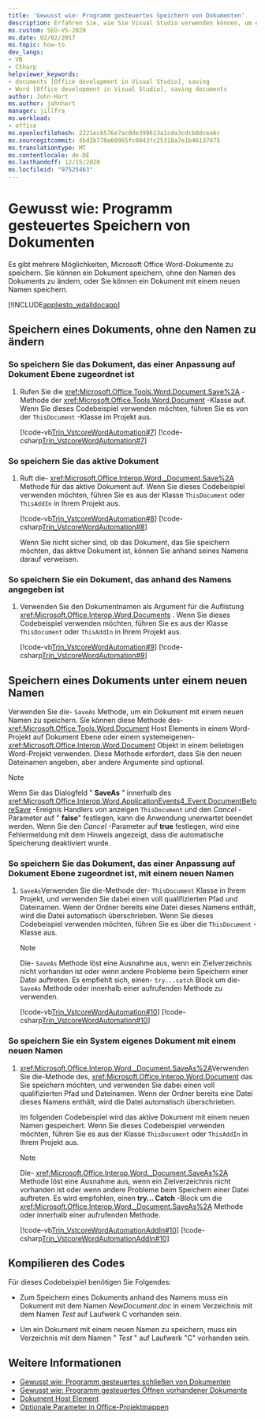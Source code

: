 ```yaml
---
title: 'Gewusst wie: Programm gesteuertes Speichern von Dokumenten'
description: Erfahren Sie, wie Sie Visual Studio verwenden können, um ein Dokument Programm gesteuert zu speichern, ohne den Namen des Dokuments oder einen neuen Namen zu ändern.
ms.custom: SEO-VS-2020
ms.date: 02/02/2017
ms.topic: how-to
dev_langs:
- VB
- CSharp
helpviewer_keywords:
- documents [Office development in Visual Studio], saving
- Word [Office development in Visual Studio], saving documents
author: John-Hart
ms.author: johnhart
manager: jillfra
ms.workload:
- office
ms.openlocfilehash: 2221ec6576e7ac0de399613a1cda3cdcb8dcea6c
ms.sourcegitcommit: 4bd2b770e60965fc0843fc25318a7e1b46137875
ms.translationtype: MT
ms.contentlocale: de-DE
ms.lasthandoff: 12/15/2020
ms.locfileid: "97525463"
---
```

# <a name="how-to-programmatically-save-documents"></a>Gewusst wie: Programm gesteuertes Speichern von Dokumenten

Es gibt mehrere Möglichkeiten, Microsoft Office Word-Dokumente zu speichern. Sie können ein Dokument speichern, ohne den Namen des Dokuments zu ändern, oder Sie können ein Dokument mit einem neuen Namen speichern.

[!INCLUDE[appliesto_wdalldocapp](../vsto/includes/appliesto-wdalldocapp-md.md)]

## <a name="save-a-document-without-changing-the-name"></a>Speichern eines Dokuments, ohne den Namen zu ändern

### <a name="to-save-the-document-associated-with-a-document-level-customization"></a>So speichern Sie das Dokument, das einer Anpassung auf Dokument Ebene zugeordnet ist

1. Rufen Sie die <xref:Microsoft.Office.Tools.Word.Document.Save%2A> -Methode der <xref:Microsoft.Office.Tools.Word.Document> -Klasse auf. Wenn Sie dieses Codebeispiel verwenden möchten, führen Sie es von der `ThisDocument` -Klasse im Projekt aus.

     [!code-vb[Trin_VstcoreWordAutomation#7](../vsto/codesnippet/VisualBasic/Trin_VstcoreWordAutomationVB/ThisDocument.vb#7)]
     [!code-csharp[Trin_VstcoreWordAutomation#7](../vsto/codesnippet/CSharp/Trin_VstcoreWordAutomationCS/ThisDocument.cs#7)]

### <a name="to-save-the-active-document"></a>So speichern Sie das aktive Dokument

1. Ruft die- <xref:Microsoft.Office.Interop.Word._Document.Save%2A> Methode für das aktive Dokument auf. Wenn Sie dieses Codebeispiel verwenden möchten, führen Sie es aus der Klasse `ThisDocument` oder `ThisAddIn` in Ihrem Projekt aus.

    [!code-vb[Trin_VstcoreWordAutomation#8](../vsto/codesnippet/VisualBasic/Trin_VstcoreWordAutomationVB/ThisDocument.vb#8)]
    [!code-csharp[Trin_VstcoreWordAutomation#8](../vsto/codesnippet/CSharp/Trin_VstcoreWordAutomationCS/ThisDocument.cs#8)]

   Wenn Sie nicht sicher sind, ob das Dokument, das Sie speichern möchten, das aktive Dokument ist, können Sie anhand seines Namens darauf verweisen.

### <a name="to-save-a-document-specified-by-name"></a>So speichern Sie ein Dokument, das anhand des Namens angegeben ist

1. Verwenden Sie den Dokumentnamen als Argument für die Auflistung <xref:Microsoft.Office.Interop.Word.Documents> . Wenn Sie dieses Codebeispiel verwenden möchten, führen Sie es aus der Klasse `ThisDocument` oder `ThisAddIn` in Ihrem Projekt aus.

     [!code-vb[Trin_VstcoreWordAutomation#9](../vsto/codesnippet/VisualBasic/Trin_VstcoreWordAutomationVB/ThisDocument.vb#9)]
     [!code-csharp[Trin_VstcoreWordAutomation#9](../vsto/codesnippet/CSharp/Trin_VstcoreWordAutomationCS/ThisDocument.cs#9)]

## <a name="save-a-document-with-a-new-name"></a>Speichern eines Dokuments unter einem neuen Namen

Verwenden Sie die- `SaveAs` Methode, um ein Dokument mit einem neuen Namen zu speichern. Sie können diese Methode des- <xref:Microsoft.Office.Tools.Word.Document> Host Elements in einem Word-Projekt auf Dokument Ebene oder einem systemeigenen- <xref:Microsoft.Office.Interop.Word.Document> Objekt in einem beliebigen Word-Projekt verwenden. Diese Methode erfordert, dass Sie den neuen Dateinamen angeben, aber andere Argumente sind optional.

> [!NOTE]
> Wenn Sie das Dialogfeld " **SaveAs** " innerhalb des <xref:Microsoft.Office.Interop.Word.ApplicationEvents4_Event.DocumentBeforeSave> -Ereignis Handlers von anzeigen `ThisDocument` und den *Cancel* -Parameter auf " **false**" festlegen, kann die Anwendung unerwartet beendet werden. Wenn Sie den *Cancel* -Parameter auf **true** festlegen, wird eine Fehlermeldung mit dem Hinweis angezeigt, dass die automatische Speicherung deaktiviert wurde.

### <a name="to-save-the-document-associated-with-a-document-level-customization-with-a-new-name"></a>So speichern Sie das Dokument, das einer Anpassung auf Dokument Ebene zugeordnet ist, mit einem neuen Namen

1. `SaveAs`Verwenden Sie die-Methode der- `ThisDocument` Klasse in Ihrem Projekt, und verwenden Sie dabei einen voll qualifizierten Pfad und Dateinamen. Wenn der Ordner bereits eine Datei dieses Namens enthält, wird die Datei automatisch überschrieben. Wenn Sie dieses Codebeispiel verwenden möchten, führen Sie es über die `ThisDocument` -Klasse aus.

    > [!NOTE]
    > Die- `SaveAs` Methode löst eine Ausnahme aus, wenn ein Zielverzeichnis nicht vorhanden ist oder wenn andere Probleme beim Speichern einer Datei auftreten. Es empfiehlt sich, einen- `try...catch` Block um die- `SaveAs` Methode oder innerhalb einer aufrufenden Methode zu verwenden.

     [!code-vb[Trin_VstcoreWordAutomation#10](../vsto/codesnippet/VisualBasic/Trin_VstcoreWordAutomationVB/ThisDocument.vb#10)]
     [!code-csharp[Trin_VstcoreWordAutomation#10](../vsto/codesnippet/CSharp/Trin_VstcoreWordAutomationCS/ThisDocument.cs#10)]

### <a name="to-save-a-native-document-with-a-new-name"></a>So speichern Sie ein System eigenes Dokument mit einem neuen Namen

1. <xref:Microsoft.Office.Interop.Word._Document.SaveAs%2A>Verwenden Sie die-Methode des, <xref:Microsoft.Office.Interop.Word.Document> das Sie speichern möchten, und verwenden Sie dabei einen voll qualifizierten Pfad und Dateinamen. Wenn der Ordner bereits eine Datei dieses Namens enthält, wird die Datei automatisch überschrieben.

     Im folgenden Codebeispiel wird das aktive Dokument mit einem neuen Namen gespeichert. Wenn Sie dieses Codebeispiel verwenden möchten, führen Sie es aus der Klasse `ThisDocument` oder `ThisAddIn` in Ihrem Projekt aus.

    > [!NOTE]
    > Die- <xref:Microsoft.Office.Interop.Word._Document.SaveAs%2A> Methode löst eine Ausnahme aus, wenn ein Zielverzeichnis nicht vorhanden ist oder wenn andere Probleme beim Speichern einer Datei auftreten. Es wird empfohlen, einen **try... Catch** -Block um die <xref:Microsoft.Office.Interop.Word._Document.SaveAs%2A> Methode oder innerhalb einer aufrufenden Methode.

     [!code-vb[Trin_VstcoreWordAutomationAddIn#10](../vsto/codesnippet/VisualBasic/Trin_VstcoreWordAutomationAddIn/ThisAddIn.vb#10)]
     [!code-csharp[Trin_VstcoreWordAutomationAddIn#10](../vsto/codesnippet/CSharp/Trin_VstcoreWordAutomationAddIn/ThisAddIn.cs#10)]

## <a name="compile-the-code"></a>Kompilieren des Codes

Für dieses Codebeispiel benötigen Sie Folgendes:

- Zum Speichern eines Dokuments anhand des Namens muss ein Dokument mit dem Namen *NewDocument.doc* in einem Verzeichnis mit dem Namen *Test* auf Laufwerk C vorhanden sein.

- Um ein Dokument mit einem neuen Namen zu speichern, muss ein Verzeichnis mit dem Namen " *Test* " auf Laufwerk "C" vorhanden sein.

## <a name="see-also"></a>Weitere Informationen

- [Gewusst wie: Programm gesteuertes schließen von Dokumenten](../vsto/how-to-programmatically-close-documents.md)
- [Gewusst wie: Programm gesteuertes Öffnen vorhandener Dokumente](../vsto/how-to-programmatically-open-existing-documents.md)
- [Dokument Host Element](../vsto/document-host-item.md)
- [Optionale Parameter in Office-Projektmappen](../vsto/optional-parameters-in-office-solutions.md)
